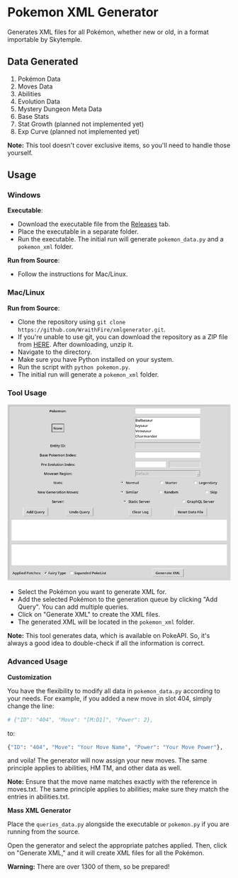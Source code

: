 # Pokemon XML Generator

Generates XML files for all Pokémon, whether new or old, in a format importable by Skytemple.

## Data Generated

1. Pokémon Data
2. Moves Data
3. Abilities
4. Evolution Data
5. Mystery Dungeon Meta Data
6. Base Stats
7. Stat Growth (planned not implemented yet)
8. Exp Curve (planned not implemented yet)

**Note:** This tool doesn't cover exclusive items, so you'll need to handle those yourself.

## Usage

### Windows

**Executable**:

-   Download the executable file from the [Releases](https://github.com/WraithFire/xmlgenerator/releases) tab.
-   Place the executable in a separate folder.
-   Run the executable. The initial run will generate `pokemon_data.py` and a `pokemon_xml` folder.

**Run from Source**:

-   Follow the instructions for Mac/Linux.

### Mac/Linux

**Run from Source**:

-   Clone the repository using `git clone https://github.com/WraithFire/xmlgenerator.git`.
-   If you're unable to use git, you can download the repository as a ZIP file from [HERE](https://github.com/WraithFire/xmlgenerator/archive/refs/heads/master.zip). After downloading, unzip it.
-   Navigate to the directory.
-   Make sure you have Python installed on your system.
-   Run the script with `python pokemon.py`.
-   The initial run will generate a `pokemon_xml` folder.

### Tool Usage

![XML Generator](references/screenshot.png)

-   Select the Pokémon you want to generate XML for.
-   Add the selected Pokémon to the generation queue by clicking "Add Query". You can add multiple queries.
-   Click on "Generate XML" to create the XML files.
-   The generated XML will be located in the `pokemon_xml` folder.

**Note:** This tool generates data, which is available on PokeAPI. So, it's always a good idea to double-check if all the information is correct.

### Advanced Usage

**Customization**

You have the flexibility to modify all data in `pokemon_data.py` according to your needs. For example, if you added a new move in slot 404, simply change the line:

```python
# {"ID": "404", "Move": "[M:D1]", "Power": 2},
```

to:

```python
{"ID": "404", "Move": "Your Move Name", "Power": "Your Move Power"},
```

and voila! The generator will now assign your new moves. The same principle applies to abilities, HM TM, and other data as well.

**Note:** Ensure that the move name matches exactly with the reference in moves.txt. The same principle applies to abilities; make sure they match the entries in abilities.txt.

**Mass XML Generator**

Place the `queries_data.py` alongside the executable or `pokemon.py` if you are running from the source.

Open the generator and select the appropriate patches applied. Then, click on "Generate XML," and it will create XML files for all the Pokémon.

**Warning:** There are over 1300 of them, so be prepared!

